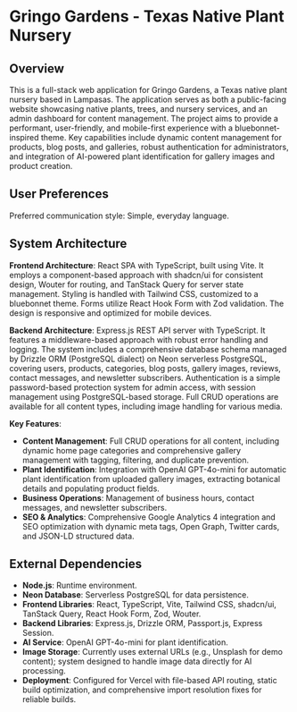 # Gringo Gardens - Texas Native Plant Nursery

## Overview

This is a full-stack web application for Gringo Gardens, a Texas native plant nursery based in Lampasas. The application serves as both a public-facing website showcasing native plants, trees, and nursery services, and an admin dashboard for content management. The project aims to provide a performant, user-friendly, and mobile-first experience with a bluebonnet-inspired theme. Key capabilities include dynamic content management for products, blog posts, and galleries, robust authentication for administrators, and integration of AI-powered plant identification for gallery images and product creation.

## User Preferences

Preferred communication style: Simple, everyday language.

## System Architecture

**Frontend Architecture**: React SPA with TypeScript, built using Vite. It employs a component-based approach with shadcn/ui for consistent design, Wouter for routing, and TanStack Query for server state management. Styling is handled with Tailwind CSS, customized to a bluebonnet theme. Forms utilize React Hook Form with Zod validation. The design is responsive and optimized for mobile devices.

**Backend Architecture**: Express.js REST API server with TypeScript. It features a middleware-based approach with robust error handling and logging. The system includes a comprehensive database schema managed by Drizzle ORM (PostgreSQL dialect) on Neon serverless PostgreSQL, covering users, products, categories, blog posts, gallery images, reviews, contact messages, and newsletter subscribers. Authentication is a simple password-based protection system for admin access, with session management using PostgreSQL-based storage. Full CRUD operations are available for all content types, including image handling for various media.

**Key Features**:
- **Content Management**: Full CRUD operations for all content, including dynamic home page categories and comprehensive gallery management with tagging, filtering, and duplicate prevention.
- **Plant Identification**: Integration with OpenAI GPT-4o-mini for automatic plant identification from uploaded gallery images, extracting botanical details and populating product fields.
- **Business Operations**: Management of business hours, contact messages, and newsletter subscribers.
- **SEO & Analytics**: Comprehensive Google Analytics 4 integration and SEO optimization with dynamic meta tags, Open Graph, Twitter cards, and JSON-LD structured data.

## External Dependencies

- **Node.js**: Runtime environment.
- **Neon Database**: Serverless PostgreSQL for data persistence.
- **Frontend Libraries**: React, TypeScript, Vite, Tailwind CSS, shadcn/ui, TanStack Query, React Hook Form, Zod, Wouter.
- **Backend Libraries**: Express.js, Drizzle ORM, Passport.js, Express Session.
- **AI Service**: OpenAI GPT-4o-mini for plant identification.
- **Image Storage**: Currently uses external URLs (e.g., Unsplash for demo content); system designed to handle image data directly for AI processing.
- **Deployment**: Configured for Vercel with file-based API routing, static build optimization, and comprehensive import resolution fixes for reliable builds.